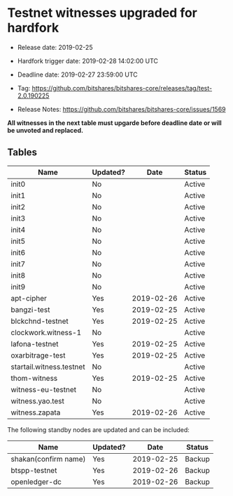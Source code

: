 # Testnet witnesses upgraded for hardfork

- Release date: 2019-02-25

- Hardfork trigger date: 2019-02-28 14:02:00 UTC

- Deadline date: 2019-02-27 23:59:00 UTC

- Tag: https://github.com/bitshares/bitshares-core/releases/tag/test-2.0.190225

- Release Notes: https://github.com/bitshares/bitshares-core/issues/1569

**All witnesses in the next table must upgarde before deadline date or will be unvoted and replaced.**

## Tables

Name | Updated? | Date | Status
---|---|---|---
init0 |No | | Active
init1 |No | | Active
init2 |No | | Active
init3 |No | | Active
init4 |No | | Active
init5 |No | | Active
init6 |No | | Active
init7 |No | | Active
init8 |No | | Active
init9 |No | | Active
apt-cipher |Yes |2019-02-26 | Active
bangzi-test |Yes |2019-02-25 | Active
blckchnd-testnet |Yes |2019-02-25 | Active
clockwork.witness-1 |No | | Active
lafona-testnet |Yes |2019-02-25 | Active
oxarbitrage-test |Yes |2019-02-25 | Active
startail.witness.testnet |No | | Active
thom-witness |Yes | 2019-02-25 | Active
witness-eu-testnet |No | | Active
witness.yao.test |No | | Active
witness.zapata |Yes |2019-02-26 | Active


The following standby nodes are updated and can be included:

Name | Updated? | Date | Status
---|---|---|---
shakan(confirm name) |Yes |2019-02-25 | Backup
btspp-testnet |Yes |2019-02-26 | Backup
openledger-dc |Yes |2019-02-26 | Backup



